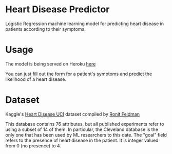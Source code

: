 # Heart Disease Predictor

Logistic Regression machine learning model for predicting heart disease in patients according to their symptoms.

# Usage
The model is being served on Heroku [here](http://itc-heart-disease-predictor.herokuapp.com/)

You can just fill out the form for a patient's symptoms and predict the likelihood of a heart disease.

# Dataset
Kaggle's [Heart Disease UCI](https://www.kaggle.com/ronitf/heart-disease-uci) dataset compiled by [Ronit Feldman](https://www.linkedin.com/in/ronit-feldman-a05198118/)

This database contains 76 attributes, but all published experiments refer to using a subset of 14 of them. In particular, the Cleveland database is the only one that has been used by ML researchers to
this date. The "goal" field refers to the presence of heart disease in the patient. It is integer valued from 0 (no presence) to 4.
